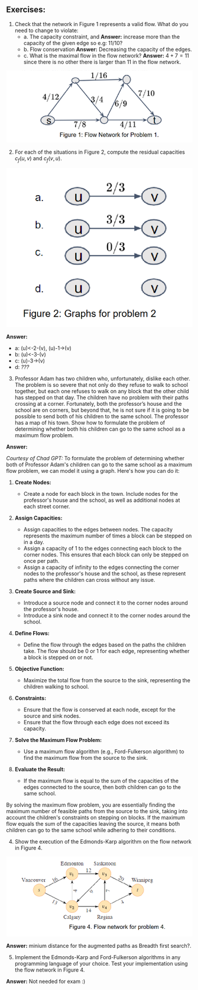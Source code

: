 ## Exercises:

1. Check that the network in Figure 1 represents a valid flow. What do you need to change to violate:
    - a. The capacity constraint, and
    **Answer:** increase more than the capacity of the given edge so e.g: $11/10$?
    - b. Flow conservation
    **Answer:** Decreasing the capacity of the edges.
    - c. What is the maximal flow in the flow network?
    **Answer:** $4+7=11$ since there is no other there is larger than 11 in the flow network.

![Alt text](fig1.png)

2. For each of the situations in Figure 2, compute the residual capacities $c_f(u,v)$ and $c_f(v,u)$.

![Alt text](fig2.png)

**Answer:**
- a: (u)<-2-(v), (u)-1->(v)
- b: (u)<-3-(v)
- c: (u)-3->(v)
- d: *???*

3. Professor Adam has two children who, unfortunately, dislike each other.
The problem is so severe that not only do they refuse to walk to school together, but each one refuses to walk on any block that the other child has stepped on that day.
The children have no problem with their paths crossing at a corner. Fortunately, both the professor’s house and the school are on corners, but beyond that, he is not sure if it is going to be possible to send both of his children to the same school.
The professor has a map of his town. Show how to formulate the problem of determining whether both his children can go to the same school as a maximum flow problem.

**Answer:**

*Courtesy of Chad GPT:* To formulate the problem of determining whether both of Professor Adam's children can go to the same school as a maximum flow problem, we can model it using a graph. Here's how you can do it:

1. **Create Nodes:**
   - Create a node for each block in the town. Include nodes for the professor's house and the school, as well as additional nodes at each street corner.

2. **Assign Capacities:**
   - Assign capacities to the edges between nodes. The capacity represents the maximum number of times a block can be stepped on in a day.
   - Assign a capacity of 1 to the edges connecting each block to the corner nodes. This ensures that each block can only be stepped on once per path.
   - Assign a capacity of infinity to the edges connecting the corner nodes to the professor's house and the school, as these represent paths where the children can cross without any issue.

3. **Create Source and Sink:**
   - Introduce a source node and connect it to the corner nodes around the professor's house.
   - Introduce a sink node and connect it to the corner nodes around the school.

4. **Define Flows:**
   - Define the flow through the edges based on the paths the children take. The flow should be 0 or 1 for each edge, representing whether a block is stepped on or not.

5. **Objective Function:**
   - Maximize the total flow from the source to the sink, representing the children walking to school.

6. **Constraints:**
   - Ensure that the flow is conserved at each node, except for the source and sink nodes.
   - Ensure that the flow through each edge does not exceed its capacity.

7. **Solve the Maximum Flow Problem:**
   - Use a maximum flow algorithm (e.g., Ford-Fulkerson algorithm) to find the maximum flow from the source to the sink.

8. **Evaluate the Result:**
   - If the maximum flow is equal to the sum of the capacities of the edges connected to the source, then both children can go to the same school.

By solving the maximum flow problem, you are essentially finding the maximum number of feasible paths from the source to the sink, taking into account the children's constraints on stepping on blocks. If the maximum flow equals the sum of the capacities leaving the source, it means both children can go to the same school while adhering to their conditions. 

4. Show the execution of the Edmonds-Karp algorithm on the flow network in Figure 4.

![Alt text](fig4.png)

**Answer:** minium distance for the augmented paths as Breadth first search?.

5. Implement the Edmonds-Karp and Ford-Fulkerson algorithms in any programming language of your choice.
Test your implementation using the flow network in Figure 4.

**Answer:** Not needed for exam :)



